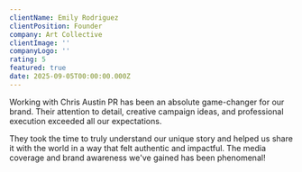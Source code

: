 ```yaml
---
clientName: Emily Rodriguez
clientPosition: Founder
company: Art Collective
clientImage: ''
companyLogo: ''
rating: 5
featured: true
date: 2025-09-05T00:00:00.000Z
---
```


Working with Chris Austin PR has been an absolute game-changer for our brand. Their attention to detail, creative campaign ideas, and professional execution exceeded all our expectations.

They took the time to truly understand our unique story and helped us share it with the world in a way that felt authentic and impactful. The media coverage and brand awareness we've gained has been phenomenal!
